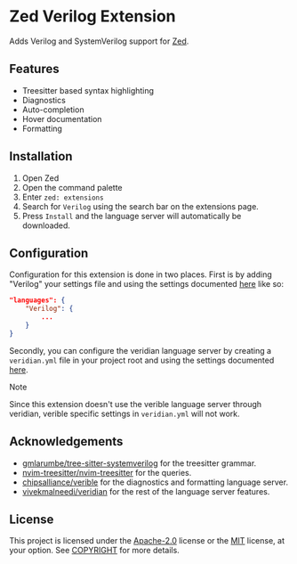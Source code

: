 
# Zed Verilog Extension

Adds Verilog and SystemVerilog support for [Zed](https://zed.dev/).


## Features

- Treesitter based syntax highlighting
- Diagnostics
- Auto-completion
- Hover documentation
- Formatting


## Installation

1. Open Zed
2. Open the command palette
3. Enter `zed: extensions`
4. Search for `Verilog` using the search bar on the extensions page.
5. Press `Install` and the language server will automatically be downloaded.
## Configuration

Configuration for this extension is done in two places. First is by adding "Verilog" your settings file and using the settings documented [here](https://zed.dev/docs/configuring-zed#languages) like so:

```json
"languages": {
    "Verilog": {
        ...
    }
}
```

Secondly, you can configure the veridian language server by creating a `veridian.yml` file in your project root and using the settings documented [here](https://github.com/vivekmalneedi/veridian?tab=readme-ov-file#configuration).

> [!NOTE]
> Since this extension doesn't use the verible language server through veridian, verible specific settings in `veridian.yml` will not work.

## Acknowledgements

 - [gmlarumbe/tree-sitter-systemverilog](https://github.com/gmlarumbe/tree-sitter-systemverilog) for the treesitter grammar.
 - [nvim-treesitter/nvim-treesitter](https://github.com/nvim-treesitter/nvim-treesitter/tree/master/queries/verilog) for the queries.
 - [chipsalliance/verible](https://github.com/chipsalliance/verible) for the diagnostics and formatting language server.
 - [vivekmalneedi/veridian](https://github.com/vivekmalneedi/veridian) for the rest of the language server features.
## License

This project is licensed under the [Apache-2.0](http://www.apache.org/licenses/LICENSE-2.0) license or the [MIT](http://opensource.org/licenses/MIT) license, at your option. See [COPYRIGHT](./copyright) for more details.
